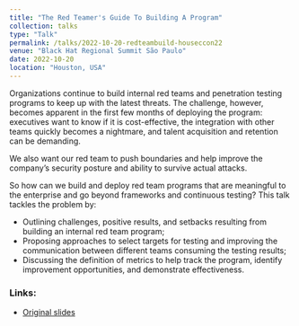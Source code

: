 ```yaml
---
title: "The Red Teamer's Guide To Building A Program"
collection: talks
type: "Talk"
permalink: /talks/2022-10-20-redteambuild-houseccon22
venue: "Black Hat Regional Summit São Paulo"
date: 2022-10-20
location: "Houston, USA"
---
```


Organizations continue to build internal red teams and penetration testing programs to keep up with the latest threats. The challenge, however, becomes apparent in the first few months of deploying the program: executives want to know if it is cost-effective, the integration with other teams quickly becomes a nightmare, and talent acquisition and retention can be demanding.

We also want our red team to push boundaries and help improve the company’s security posture and ability to survive actual attacks.

So how can we build and deploy red team programs that are meaningful to the enterprise and go beyond frameworks and continuous testing? This talk tackles the problem by:

* Outlining challenges, positive results, and setbacks resulting from building an internal red team program;
* Proposing approaches to select targets for testing and improving the communication between different teams consuming the testing results;
* Discussing the definition of metrics to help track the program, identify improvement opportunities, and demonstrate effectiveness.

### Links: ######
* [Original slides](https://speakerdeck.com/0xc0da/the-red-teamers-guide-to-building-a-program)
